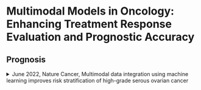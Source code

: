 # Multimodal Models in Oncology: Enhancing Treatment Response Evaluation and Prognostic Accuracy

## Prognosis
<details>
<summary>June 2022, Nature Cancer, Multimodal data integration using machine learning improves risk stratification of high-grade serous ovarian cancer</summary>

[Paper](https://www.nature.com/articles/s43018-022-00388-9)
- **Journal:** Nature Cancer
- **Published Date:** June 2022
- **Cancer:** Ovarian Cancer
- **Modalities:** CT, H&E slide, HDR-DDR
- **Patients**: 444 patients, including 296 patients treated at the Memorial Sloan Kettering Cancer Center (MSKCC) and 148 patients from The Cancer Genome Atlas Ovarian Cancer (TCGA-OV); 40 test cases were randomly sampled from the entire pool of patients with all data modalities available for analysis, and the resting of 404 patients for training
  - 404 training patients: 243 had H&E WSIs, 245 had adnexal lesions on pre-treatment CE-CT, 251 had omental implants on pre-treatment CE-CT
  - 40 test patients: all had omental lesions on CE-CT, H&E WSIs
- **Fusion Mode:** Late-fusion, using a multivariate Cox model to integrate unimodal submodels’ predictions

</details>
